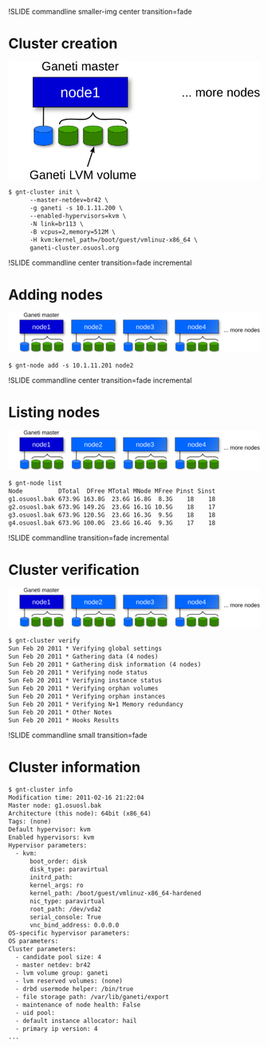 !SLIDE commandline smaller-img center transition=fade

# Cluster creation #

![cluster-creation](cluster-creation.png)

    $ gnt-cluster init \
          --master-netdev=br42 \
          -g ganeti -s 10.1.11.200 \
          --enabled-hypervisors=kvm \
          -N link=br113 \
          -B vcpus=2,memory=512M \
          -H kvm:kernel_path=/boot/guest/vmlinuz-x86_64 \
          ganeti-cluster.osuosl.org

!SLIDE commandline center transition=fade incremental

# Adding nodes #

![adding-nodes](adding-nodes.png)

    $ gnt-node add -s 10.1.11.201 node2

!SLIDE commandline center transition=fade incremental

# Listing nodes

![adding-nodes](adding-nodes.png)

    $ gnt-node list
    Node          DTotal  DFree MTotal MNode MFree Pinst Sinst
    g1.osuosl.bak 673.9G 163.8G  23.6G 16.8G  8.3G    18    18
    g2.osuosl.bak 673.9G 149.2G  23.6G 16.1G 10.5G    18    17
    g3.osuosl.bak 673.9G 120.5G  23.6G 16.3G  9.5G    18    18
    g4.osuosl.bak 673.9G 100.0G  23.6G 16.4G  9.3G    17    18

!SLIDE commandline transition=fade incremental

# Cluster verification #

![adding-nodes](adding-nodes.png)

    $ gnt-cluster verify
    Sun Feb 20 2011 * Verifying global settings
    Sun Feb 20 2011 * Gathering data (4 nodes)
    Sun Feb 20 2011 * Gathering disk information (4 nodes)
    Sun Feb 20 2011 * Verifying node status
    Sun Feb 20 2011 * Verifying instance status
    Sun Feb 20 2011 * Verifying orphan volumes
    Sun Feb 20 2011 * Verifying orphan instances
    Sun Feb 20 2011 * Verifying N+1 Memory redundancy
    Sun Feb 20 2011 * Other Notes
    Sun Feb 20 2011 * Hooks Results

!SLIDE commandline small transition=fade

# Cluster information #

    $ gnt-cluster info
    Modification time: 2011-02-16 21:22:04
    Master node: g1.osuosl.bak
    Architecture (this node): 64bit (x86_64)
    Tags: (none)
    Default hypervisor: kvm
    Enabled hypervisors: kvm
    Hypervisor parameters:
      - kvm:
          boot_order: disk
          disk_type: paravirtual
          initrd_path: 
          kernel_args: ro
          kernel_path: /boot/guest/vmlinuz-x86_64-hardened
          nic_type: paravirtual
          root_path: /dev/vda2
          serial_console: True
          vnc_bind_address: 0.0.0.0
    OS-specific hypervisor parameters:
    OS parameters:
    Cluster parameters:
      - candidate pool size: 4
      - master netdev: br42
      - lvm volume group: ganeti
      - lvm reserved volumes: (none)
      - drbd usermode helper: /bin/true
      - file storage path: /var/lib/ganeti/export
      - maintenance of node health: False
      - uid pool: 
      - default instance allocator: hail
      - primary ip version: 4
    ...

